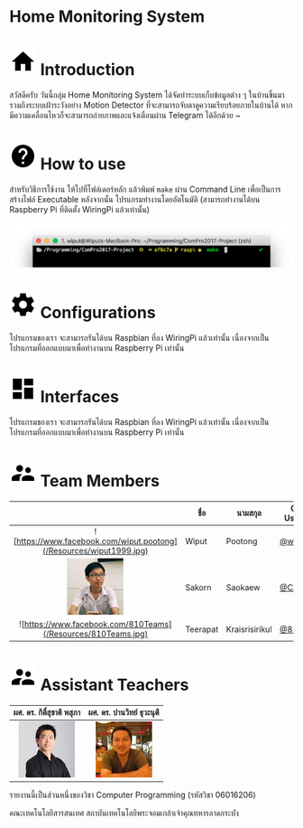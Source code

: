 # Home Monitoring System

# ![](/Resources/Home.png) Introduction
สวัสดีครับ วันนี้กลุ่ม Home Monitoring System ได้จัดทำระบบเก็บข้อมูลต่าง ๆ ในบ้านขึ้นมา รวมถึงระบบเฝ้าระวังอย่าง Motion Detector ที่จะสามารถจับตาดูความเรียบร้อยภายในบ้านได้ หากมีความเคลื่อนไหวก็จะสามารถถ่ายภาพและแจ้งเตือนผ่าน Telegram ได้อีกด้วย ~


# ![](/Resources/Help.png) How to use
สำหรับวิธีการใช้งาน ให้ไปที่โฟล์เดอร์หลัก แล้วพิมพ์ `make` ผ่าน Command Line เพื่อเป็นการ สร้างไฟล์ Executable หลังจากนั้น โปรแกรมทำงานโดยอัตโนมัติ (สามารถทำงานได้บน Raspberry Pi ที่ติดตั้ง WiringPi แล้วเท่านั้น)

![](/Resources/First_time_loadup.png)

# ![](/Resources/Setting.png) Configurations
โปรแกรมของเรา จะสามารถรันได้บน Raspbian ที่ลง WiringPi แล้วเท่านั้น เนื่องจากเป็นโปรแกรมที่ออกแบบมาเพื่อทำงานบน Raspberry Pi เท่านั้น

# ![](/Resources/Dashboard.png) Interfaces
โปรแกรมของเรา จะสามารถรันได้บน Raspbian ที่ลง WiringPi แล้วเท่านั้น เนื่องจากเป็นโปรแกรมที่ออกแบบมาเพื่อทำงานบน Raspberry Pi เท่านั้น


# ![](/Resources/Team.png) Team Members
|  |ชื่อ|นามสกุล|GitHub Username|รหัสนักศึกษา|
|:-:|--|------|---------------|---------|
|![https://www.facebook.com/wiput.pootong](/Resources/wiput1999.jpg)|Wiput|Pootong|[@wiput1999](https://github.com/wiput1999)|60070090|
|![](/Resources/CAT6e.jpg)|Sakorn|Saokaew|[@CAT6e](https://github.com/CAT6e)|60070102|
|![https://www.facebook.com/810Teams](/Resources/810Teams.jpg)|Teerapat|Kraisrisirikul|[@810Teams](https://github.com/810Teams)|60070183|

# ![](/Resources/Team.png) Assistant Teachers
|ผศ. ดร. กิติ์สุชาติ พสุภา|ผศ. ดร. ปานวิทย์ ธุวะนุติ|
|:-:|:-:|
|![](/Resources/AjOng.jpg)|![](/Resources/AjPanwit.jpg)|

รายงานนี้เป็นส่วนหนึ่งของวิชา Computer Programming (รหัสวิชา 06016206)

คณะเทคโนโลยีสารสนเทศ สถาบันเทคโนโลยีพระจอมเกล้าเจ้าคุณทหารลาดกระบัง